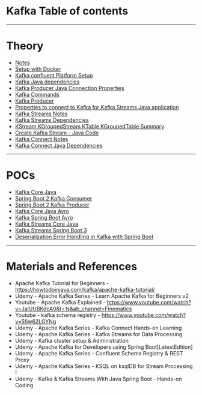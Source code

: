 # Kafka Table of contents
------
# Theory
* [Notes](notes.md)
* [Setup with Docker](setup-with-docker.md)
* [Kafka confluent Platform Setup](kafka-confluent-platform-setup.md)
* [Kafka Java dependencies](dependencies.md)
* [Kafka Producer Java Connection Properties](kafka-producer-properties.md)
* [Kafka Commands](kafka-commands.md)
* [Kafka Producer](kafka-producer.md)
* [Properties to connect to Kafka for Kafka Streams Java application](connect-to-kafka-from-java.md)
* [Kafka Streams Notes](kafka-streams-notes.md)
* [Kafka Streams Dependencies](kafka-streams-dependencies.md)
* [KStream KGroupedStream KTable KGroupedTable Summary](kstreams-ktable-summary.md)
* [Create Kafka Stream - Java Code](create-kafka-stream.md)
* [Kafka Connect Notes](kafka-connect-notes.md)
* [Kafka Connect Java Dependencies](kafka-connect-dependencies.md)
------
# POCs
* [Kafka Core Java](kafka-core-java#readme)
* [Spring Boot 2 Kafka Consumer](spring-boot2-kafka-consumer)
* [Spring Boot 2 Kafka Producer](spring-boot2-kafka-producer)
* [Kafka Core Java Avro](kafka-core-java-avro)
* [Kafka Spring Boot Avro](kafka/kafka-spring-boot-avro)
* [Kafka Streams Core Java](kafka-streams-001)
* [Kafka Streams Spring Boot 3](kafka-streams-spring-boot-3-001)
* [Deserialization Error Handling in Kafka with Spring Boot](deserialization-error-handling-spring-boot)
------
# Materials and References
* Apache Kafka Tutorial for Beginners - https://howtodoinjava.com/kafka/apache-kafka-tutorial/
* Udemy - Apache Kafka Series - Learn Apache Kafka for Beginners v2
* Youtube - Apache Kafka Explained - https://www.youtube.com/watch?v=JalUUBKdcA0&t=1s&ab_channel=Finematics
* Youtube - kafka schema registry - https://www.youtube.com/watch?v=5fjw62LGYNg
* Udemy - Apache Kafka Series - Kafka Connect Hands-on Learning
* Udemy - Apache Kafka Series - Kafka Streams for Data Processing
* Udemy - Kafka cluster setup & Administration
* Udemy - Apache Kafka for Developers using Spring Boot[LatestEdition]
* Udemy - Apache Kafka Series - Confluent Schema Registry & REST Proxy
* Udemy - Apache Kafka Series - KSQL on ksqlDB for Stream Processing !
* Udemy - Kafka & Kafka Streams With Java Spring Boot - Hands-on Coding